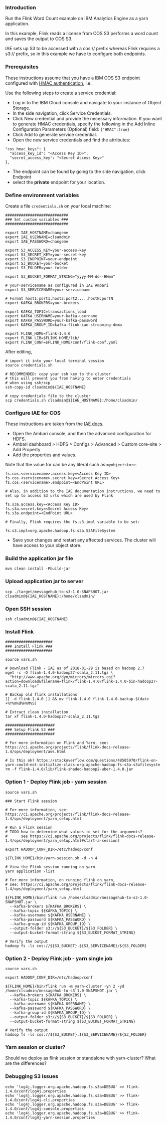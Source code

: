 
### Introduction

Run the Flink Word Count example on IBM Analytics Engine as a yarn application.  

In this example, Flink reads a license from COS S3 performs a word count and saves the output to COS S3.

IAE sets up S3 to be accessed with a cos:// prefix whereas Flink requires a s3:// prefix, so in this example we have to configure both endpoints.

### Prerequisites

These instructions assume that you have a IBM COS S3 endpoint configured with [HMAC authentication](https://console.bluemix.net/docs/services/cloud-object-storage/iam/service-credentials.html#service-credentials), i.e.

Use the following steps to create a service credential:

 - Log in to the IBM Cloud console and navigate to your instance of Object Storage.
 - In the side navigation, click Service Credentials.
 - Click New credential and provide the necessary information. If you want to generate HMAC credentials, specify the following in the Add Inline Configuration Parameters (Optional) field: `{"HMAC":true}`
 - Click Add to generate service credential.
 - Open the new service credentials and find the attributes:
 
```
"cos_hmac_keys": {
  "access_key_id": "<Access Key ID>",
  "secret_access_key": "<Secret Access Key>"
},
```
 - The endpoint can be found by going to the side navigation, click Endpoint
 - select the **private** endpoint for your location.

### Define environment variables

Create a file `credentials.sh` on your local machine:

    ############################
    ### Set custom variables ###
    ############################
    
    export IAE_HOSTNAME=changeme
    export IAE_USERNAME=clsamdmin
    export IAE_PASSWORD=changeme

    export S3_ACCESS_KEY=your-access-key
    export S3_SECRET_KEY=your-secret-key
    export S3_ENDPOINT=your-endpoint
    export S3_BUCKET=your-bucket
    export S3_FOLDER=your-folder
    
    export S3_BUCKET_FORMAT_STRING="yyyy-MM-dd--HHmm"
    
    # your-servicename as configured in IAE Ambari
    export S3_SERVICENAME=your-servicename
    
    # Format host1:port1,host2:port2,...,hostN:portN
    export KAFKA_BROKERS=your-brokers
    
    export KAFKA_TOPIC=transactions_load
    export KAFKA_USERNAME=your-kafka-username
    export KAFKA_PASSWORD=your-kafka-password
    export KAFKA_GROUP_ID=kafka-flink-iae-streaming-demo
    
    export FLINK_HOME=flink-1.4.0
    export FLINK_LIB=$FLINK_HOME/lib/
    export FLINK_CONF=$FLINK_HOME/conf/flink-conf.yaml
    
 After editing, 
 
    # import it into your local terminal session
    source credentials.sh
    
    # RECOMMENDED: copy your ssh key to the cluster
    # this will prevent you from having to enter credentials
    # when using ssh/scp
    ssh-copy-id clsadmin@${IAE_HOSTNAME}
    
    # copy credentials file to the cluster
    scp credentials.sh clsadmin@${IAE_HOSTNAME}:/home/clsadmin/
    
### Configure IAE for COS

These instructions are taken from the [IAE docs](https://console.bluemix.net/docs/services/AnalyticsEngine/configure-COS-S3-object-storage.html#configuring-clusters-to-work-with-ibm-cos-s3-object-stores).

 - Open the Ambari console, and then the advanced configuration for HDFS.
 - Ambari dashboard > HDFS > Configs > Advanced > Custom core-site > Add Property
 - Add the properties and values.
 
 Note that the value for <servicename> can be any literal such as `myobjectstore`.

```
fs.cos.<servicename>.access.key=<Access Key ID>
fs.cos.<servicename>.secret.key=<Secret Access Key>
fs.cos.<servicename>.endpoint=<EndPoint URL>

# Also, in addition to the IAE documentation instructions, we need to set up to access S3 urls which are used by Flink

fs.s3a.access.key=<Access Key ID>
fs.s3a.secret.key=<Secret Access Key>
fs.s3a.endpoint=<EndPoint URL>

# Finally, Flink requires the fs.s3.impl variable to be set:

fs.s3.impl=org.apache.hadoop.fs.s3a.S3AFileSystem
```

 - Save your changes and restart any affected services. The cluster will have access to your object store.
 
### Build the application jar file

    mvn clean install -Pbuild-jar
    
### Upload application jar to server

    scp ./target/messagehub-to-s3-1.0-SNAPSHOT.jar clsadmin@${IAE_HOSTNAME}:/home/clsadmin/

### Open SSH session

    ssh clsadmin@${IAE_HOSTNAME}
   
### Install Flink

    #####################
    ### Install Flink ###
    #####################
    
    source vars.sh

    # Download Flink - IAE as of 2018-01-29 is based on hadoop 2.7
    wget -c -O flink-1.4.0-hadoop27-scala_2.11.tgz \
      "http://www.apache.org/dyn/mirrors/mirrors.cgi?action=download&filename=flink/flink-1.4.0/flink-1.4.0-bin-hadoop27-scala_2.11.tgz"

    # Backup old flink installations
    [[ -d flink-1.4.0 ]] && mv flink-1.4.0 flink-1.4.0-backup-$(date +%Y%m%d%H%M%S)
    
    # Extract clean installation
    tar xf flink-1.4.0-hadoop27-scala_2.11.tgz
  
    ######################
    ### Setup Flink S3 ###
    ######################
    
    # For more information on Flink and Yarn, see: https://ci.apache.org/projects/flink/flink-docs-release-1.4/ops/deployment/aws.html
    
    # Is this ok? https://stackoverflow.com/questions/48505970/flink-on-yarn-could-not-initialize-class-org-apache-hadoop-fs-s3a-s3afilesyste
    rm -f flink-1.4.0/lib/flink-shaded-hadoop2-uber-1.4.0.jar
    
### Option 1 - Deploy Flink job - yarn session

    source vars.sh
    
    ### Start Flink session

    # For more information, see: https://ci.apache.org/projects/flink/flink-docs-release-1.4/ops/deployment/yarn_setup.html

    # Run a Flink session
    # TODO how to determine what values to set for the arguments?
    #      see https://ci.apache.org/projects/flink/flink-docs-release-1.4/ops/deployment/yarn_setup.html#start-a-session)
    
    export HADOOP_CONF_DIR=/etc/hadoop/conf
   
    ${FLINK_HOME}/bin/yarn-session.sh -d -n 4

    # View the Flink session running on yarn
    yarn application -list

    # For more information, on running flink on yarn, 
    # see: https://ci.apache.org/projects/flink/flink-docs-release-1.4/ops/deployment/yarn_setup.html
       
    ${FLINK_HOME}/bin/flink run /home/clsadmin/messagehub-to-s3-1.0-SNAPSHOT.jar \
      --kafka-brokers ${KAFKA_BROKERS} \
      --kafka-topic ${KAFKA_TOPIC} \
      --kafka-username ${KAFKA_USERNAME} \
      --kafka-password ${KAFKA_PASSWORD} \
      --kafka-group-id ${KAFKA_GROUP_ID} \
      --output-folder s3://${S3_BUCKET}/${S3_FOLDER} \
      --output-bucket-format-string ${S3_BUCKET_FORMAT_STRING}

    # Verify the output
    hadoop fs -ls cos://${S3_BUCKET}.${S3_SERVICENAME}/${S3_FOLDER}

### Option 2 - Deploy Flink job - yarn single job

    source vars.sh

    export HADOOP_CONF_DIR=/etc/hadoop/conf

    ${FLINK_HOME}/bin/flink run -m yarn-cluster -yn 2 -yd /home/clsadmin/messagehub-to-s3-1.0-SNAPSHOT.jar \
      --kafka-brokers ${KAFKA_BROKERS} \
      --kafka-topic ${KAFKA_TOPIC} \
      --kafka-username ${KAFKA_USERNAME} \
      --kafka-password ${KAFKA_PASSWORD} \
      --kafka-group-id ${KAFKA_GROUP_ID} \
      --output-folder s3://${S3_BUCKET}/${S3_FOLDER} \
      --output-bucket-format-string ${S3_BUCKET_FORMAT_STRING}

    # Verify the output
    hadoop fs -ls cos://${S3_BUCKET}.${S3_SERVICENAME}/${S3_FOLDER}
    
    
### Yarn session or cluster?

Should we deploy as flink session or standalone with yarn-cluster? What are the differences?

### Debugging S3 issues

```
echo 'log4j.logger.org.apache.hadoop.fs.s3a=DEBUG' >> flink-1.4.0/conf/log4j.properties
echo 'log4j.logger.org.apache.hadoop.fs.s3a=DEBUG' >> flink-1.4.0/conf/log4j-cli.properties
echo 'log4j.logger.org.apache.hadoop.fs.s3a=DEBUG' >> flink-1.4.0/conf/log4j-console.properties
echo 'log4j.logger.org.apache.hadoop.fs.s3a=DEBUG' >> flink-1.4.0/conf/log4j-yarn-session.properties
```
